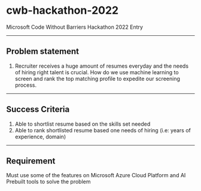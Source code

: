 # cwb-hackathon-2022
Microsoft Code Without Barriers Hackathon 2022 Entry

------------------
Problem statement
------------------
1. Recruiter receives a huge amount of resumes everyday and the needs of hiring right talent is crucial. How do we use machine learning to screen and rank the top matching profile to expedite our screening process.

-----------------
Success Criteria
-----------------
1. Able to shortlist resume based on the skills set needed
2. Able to rank shortlisted resume based one needs of hiring (i.e: years of experience, domain)

-------------
Requirement
-------------
Must use some of the features on Microsoft Azure Cloud Platform and AI Prebuilt tools to solve the problem
